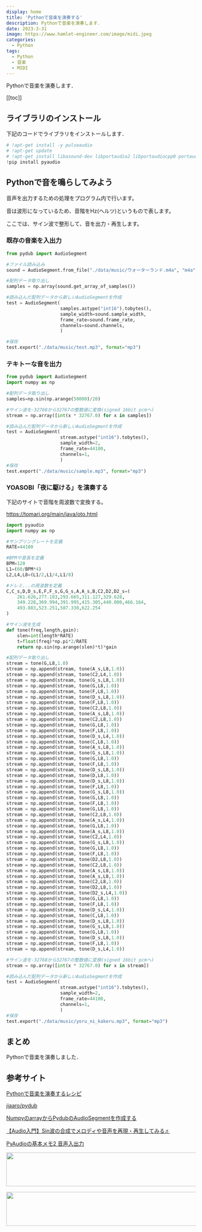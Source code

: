 ```yaml
---
display: home
title: 'Pythonで音楽を演奏する'
description: Pythonで音楽を演奏します．
date: 2023-3-31
image: https://www.hamlet-engineer.com/image/midi.jpeg
categories: 
  - Python
tags:
  - Python
  - 音楽
  - MIDI
---
```

Pythonで音楽を演奏します．

<!-- https://www.hamlet-engineer.com -->
<!-- ![](/image/ChordDiagram.png) -->

<!-- more -->

<ClientOnly>
  <CallInArticleAdsense />
</ClientOnly>

[[toc]]

## ライブラリのインストール
下記のコードでライブラリをインストールします．
```python
# !apt-get install -y pulseaudio
# !apt-get update
# !apt-get install libasound-dev libportaudio2 libportaudiocpp0 portaudio19-dev -y
!pip install pyaudio
```

## Pythonで音を鳴らしてみよう
音声を出力するための処理をプログラム内で行います。

音は波形になっているため、音階をHz(ヘルツ)というもので表します。

ここでは、サイン波で整形して、音を出力・再生します。

### 既存の音楽を入出力

```python
from pydub import AudioSegment

#ファイル読み込み
sound = AudioSegment.from_file("./data/music/ウォーターランド.m4a", "m4a")

#配列データ取り出し
samples = np.array(sound.get_array_of_samples())

#読み込んだ配列データから新しいAudioSegmentを作成
test = AudioSegment(
                    samples.astype("int16").tobytes(), 
                    sample_width=sound.sample_width, 
                    frame_rate=sound.frame_rate, 
                    channels=sound.channels,
                    )

#保存
test.export("./data/music/test.mp3", format="mp3")
```


### テキトーな音を出力

```python
from pydub import AudioSegment
import numpy as np

#配列データ取り出し
samples=np.sin(np.arange(50000)/20)

#サイン波を-32768から32767の整数値に変換(signed 16bit pcmへ)
stream = np.array([int(x * 32767.0) for x in samples])

#読み込んだ配列データから新しいAudioSegmentを作成
test = AudioSegment(
                    stream.astype("int16").tobytes(), 
                    sample_width=2, 
                    frame_rate=44100, 
                    channels=1,
                    )
#保存
test.export("./data/music/sample.mp3", format="mp3")
```

### YOASOBI「夜に駆ける」を演奏する
下記のサイトで音階を周波数で変換する。

https://tomari.org/main/java/oto.html

```python
import pyaudio
import numpy as np

#サンプリングレートを定義
RATE=44100

#BPMや音長を定義
BPM=120
L1=(60/BPM*4)
L2,L4,L8=(L1/2,L1/4,L1/8)

#ドレミ...の周波数を定義
C,C_s,D,D_s,E,F,F_s,G,G_s,A,A_s,B,C2,D2,D2_s=(
    261.626,277.183,293.665,311.127,329.628,
    349.228,369.994,391.995,415.305,440.000,466.164,
    493.883,523.251,587.330,622.254
)

#サイン波を生成
def tone(freq,length,gain):
    slen=int(length*RATE)
    t=float(freq)*np.pi*2/RATE
    return np.sin(np.arange(slen)*t)*gain

#配列データ取り出し
stream = tone(G,L8,1.0)
stream = np.append(stream, tone(A_s,L8,1.0))
stream = np.append(stream, tone(C2,L4,1.0))
stream = np.append(stream, tone(G_s,L8,1.0))
stream = np.append(stream, tone(G,L8,1.0))
stream = np.append(stream, tone(F,L8,1.0))
stream = np.append(stream, tone(D_s,L8,1.0))
stream = np.append(stream, tone(F,L8,1.0))
stream = np.append(stream, tone(C2,L8,1.0))
stream = np.append(stream, tone(A_s,L8,1.0))
stream = np.append(stream, tone(C2,L8,1.0))
stream = np.append(stream, tone(G,L8,1.0))
stream = np.append(stream, tone(F,L8,1.0))
stream = np.append(stream, tone(D_s,L4,1.0))
stream = np.append(stream, tone(C,L8,1.0))
stream = np.append(stream, tone(A_s,L8,1.0))
stream = np.append(stream, tone(G_s,L8,1.0))
stream = np.append(stream, tone(G,L8,1.0))
stream = np.append(stream, tone(F,L8,1.0))
stream = np.append(stream, tone(D_s,L8,1.0))
stream = np.append(stream, tone(D,L8,1.0))
stream = np.append(stream, tone(D_s,L8,1.0))
stream = np.append(stream, tone(F,L8,1.0))
stream = np.append(stream, tone(G_s,L8,1.0))
stream = np.append(stream, tone(G,L8,1.0))
stream = np.append(stream, tone(F,L8,1.0))
stream = np.append(stream, tone(G,L8,1.0))
stream = np.append(stream, tone(C2,L8,1.0))
stream = np.append(stream, tone(A_s,L4,1.0))
stream = np.append(stream, tone(G,L8,1.0))
stream = np.append(stream, tone(A_s,L8,1.0))
stream = np.append(stream, tone(C2,L4,1.0))
stream = np.append(stream, tone(G_s,L8,1.0))
stream = np.append(stream, tone(G,L8,1.0))
stream = np.append(stream, tone(F,L8,1.0))
stream = np.append(stream, tone(D2,L8,1.0))
stream = np.append(stream, tone(C2,L8,1.0))
stream = np.append(stream, tone(A_s,L8,1.0))
stream = np.append(stream, tone(A_s,L8,1.0))
stream = np.append(stream, tone(C2,L8,1.0))
stream = np.append(stream, tone(D2,L8,1.0))
stream = np.append(stream, tone(D2_s,L4,1.0))
stream = np.append(stream, tone(G,L8,1.0))
stream = np.append(stream, tone(F,L8,1.0))
stream = np.append(stream, tone(D_s,L4,1.0))
stream = np.append(stream, tone(C,L8,1.0))
stream = np.append(stream, tone(D_s,L8,1.0))
stream = np.append(stream, tone(G_s,L8,1.0))
stream = np.append(stream, tone(G,L8,1.0))
stream = np.append(stream, tone(D_s,L8,1.0))
stream = np.append(stream, tone(F,L8,1.0))
stream = np.append(stream, tone(D_s,L4,1.0))

#サイン波を-32768から32767の整数値に変換(signed 16bit pcmへ)
stream = np.array([int(x * 32767.0) for x in stream])

#読み込んだ配列データから新しいAudioSegmentを作成
test = AudioSegment(
                    stream.astype("int16").tobytes(), 
                    sample_width=2, 
                    frame_rate=44100, 
                    channels=1,
                    )
#保存
test.export("./data/music/yoru_ni_kakeru.mp3", format="mp3")
```


## まとめ
Pythonで音楽を演奏しました．

## 参考サイト
[Pythonで音楽を演奏するレシピ](https://axross-recipe.com/recipes/429)

[jiaaro/pydub](https://github.com/jiaaro/pydub/blob/master/API.markdown)

[NumpyのarrayからPydubのAudioSegmentを作成する](https://own-search-and-study.xyz/2017/11/19/numpy%E3%81%AEarray%E3%81%8B%E3%82%89pydub%E3%81%AEaudiosegment%E3%82%92%E4%BD%9C%E6%88%90%E3%81%99%E3%82%8B/)

[【Audio入門】Sin波の合成でメロディや音声を再現・再生してみる♬](https://qiita.com/MuAuan/items/ef4da6167d13cbf56e78)

[PyAudioの基本メモ2 音声入出力](https://takeshid.hatenadiary.jp/entry/2016/01/10/153503)


<ClientOnly>
  <CallInArticleAdsense />
</ClientOnly>

<!-- TechAcademy -->
<a href="//af.moshimo.com/af/c/click?a_id=2604050&p_id=1555&pc_id=2816&pl_id=29835&guid=ON" rel="nofollow" referrerpolicy="no-referrer-when-downgrade"><img src="//image.moshimo.com/af-img/0866/000000029835.jpg" width="728" height="90" style="border:none;"></a><img src="//i.moshimo.com/af/i/impression?a_id=2604050&p_id=1555&pc_id=2816&pl_id=29835" width="1" height="1" style="border:none;">

<!-- テックキャンプ -->
<a href="//af.moshimo.com/af/c/click?a_id=2641145&p_id=1770&pc_id=3386&pl_id=25847&guid=ON" rel="nofollow" referrerpolicy="no-referrer-when-downgrade"><img src="//image.moshimo.com/af-img/1115/000000025847.png" width="728" height="90" style="border:none;"></a><img src="//i.moshimo.com/af/i/impression?a_id=2641145&p_id=1770&pc_id=3386&pl_id=25847" width="1" height="1" style="border:none;">


